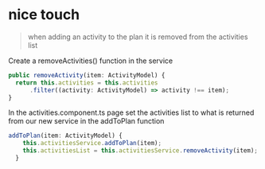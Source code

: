 # nice touch

> when adding an activity to the plan it is removed from the activities list

Create a removeActivities\(\) function in the service

```typescript
public removeActivity(item: ActivityModel) {
  return this.activities = this.activities
      .filter((activity: ActivityModel) => activity !== item);
}
```

In the activities.component.ts page set the activities list to what is returned from our new service in the addToPlan function

```typescript
addToPlan(item: ActivityModel) {
    this.activitiesService.addToPlan(item);
    this.activitiesList = this.activitiesService.removeActivity(item);
  }
```

